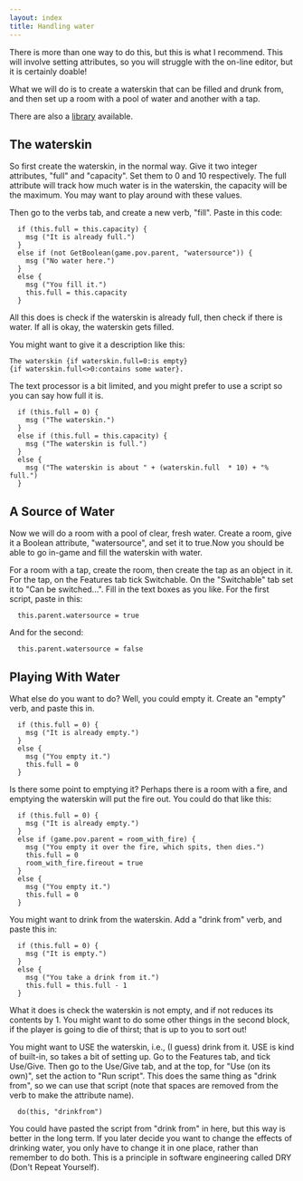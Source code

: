 ```yaml
---
layout: index
title: Handling water
---
```


There is more than one way to do this, but this is what I recommend. This will involve setting attributes, so you will struggle with the on-line editor, but it is certainly doable!

What we will do is to create a waterskin that can be filled and drunk from, and then set up a room with a pool of water and another with a tap.

There are also a [library](https://github.com/ThePix/quest/wiki/Liquid-Library) available.


The waterskin
-------------

So first create the waterskin, in the normal way. Give it two integer attributes, "full" and "capacity". Set them to 0 and 10 respectively. The full attribute will track how much water is in the waterskin, the capacity will be the maximum. You may want to play around with these values.

Then go to the verbs tab, and create a new verb, "fill". Paste in this code:
```
  if (this.full = this.capacity) {
    msg ("It is already full.")
  }
  else if (not GetBoolean(game.pov.parent, "watersource")) {
    msg ("No water here.")
  }
  else {
    msg ("You fill it.")
    this.full = this.capacity
  }
```
All this does is check if the waterskin is already full, then check if there is water. If all is okay, the waterskin gets filled.

You might want to give it a description like this:
```
The waterskin {if waterskin.full=0:is empty}
{if waterskin.full<>0:contains some water}.
```
The text processor is a bit limited, and you might prefer to use a script so you can say how full it is.
```
  if (this.full = 0) {
    msg ("The waterskin.")
  }
  else if (this.full = this.capacity) {
    msg ("The waterskin is full.")
  }
  else {
    msg ("The waterskin is about " + (waterskin.full  * 10) + "% full.")
  }
```

## A Source of Water

Now we will do a room with a pool of clear, fresh water. Create a room, give it a Boolean attribute, "watersource", and set it to true.Now you should be able to go in-game and fill the waterskin with water.

For a room with a tap, create the room, then create the tap as an object in it. For the tap, on the Features tab tick Switchable. On the "Switchable" tab set it to "Can be switched...". Fill in the text boxes as you like. For the first script, paste in this:
```
  this.parent.watersource = true
```
And for the second:
```
  this.parent.watersource = false
```

## Playing With Water

What else do you want to do? Well, you could empty it. Create an "empty" verb, and paste this in.
```
  if (this.full = 0) {
    msg ("It is already empty.")
  }
  else {
    msg ("You empty it.")
    this.full = 0
  }
```
Is there some point to emptying it? Perhaps there is a room with a fire, and emptying the waterskin will put the fire out. You could do that like this:
```
  if (this.full = 0) {
    msg ("It is already empty.")
  }
  else if (game.pov.parent = room_with_fire) {
    msg ("You empty it over the fire, which spits, then dies.")
    this.full = 0
    room_with_fire.fireout = true
  }
  else {
    msg ("You empty it.")
    this.full = 0
  }
```
You might want to drink from the waterskin. Add a "drink from" verb, and paste this in:
```
  if (this.full = 0) {
    msg ("It is empty.")
  }
  else {
    msg ("You take a drink from it.")
    this.full = this.full - 1
  }
```
What it does is check the waterskin is not empty, and if not reduces its contents by 1. You might want to do some other things in the second block, if the player is going to die of thirst; that is up to you to sort out!

You might want to USE the waterskin, i.e., (I guess) drink from it. USE is kind of built-in, so takes a bit of setting up. Go to the Features tab, and tick Use/Give. Then go to the Use/Give tab, and at the top, for "Use (on its own)", set the action to "Run script". This does the same thing as "drink from", so we can use that script (note that spaces are removed from the verb to make the attribute name).
```
  do(this, "drinkfrom")
```
You could have pasted the script from "drink from" in here, but this way is better in the long term. If you later decide you want to change the effects of drinking water, you only have to change it in one place, rather than remember to do both. This is a principle in software engineering called DRY (Don't Repeat Yourself).